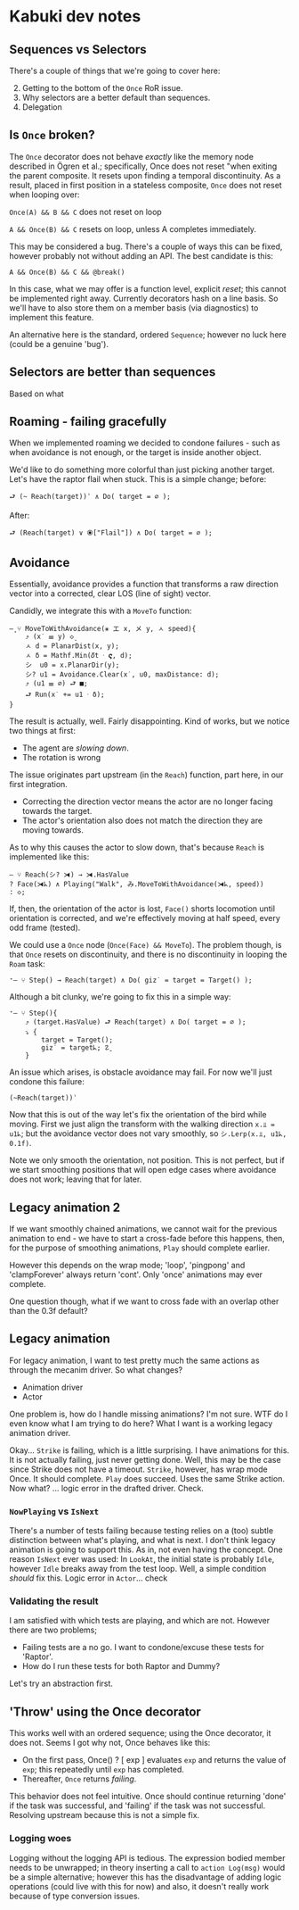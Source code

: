 # Kabuki dev notes

## Sequences vs Selectors

There's a couple of things that we're going to cover here:

2) Getting to the bottom of the `Once` RoR issue.
1) Why selectors are a better default than sequences.
3) Delegation

## Is `Once` broken?

The `Once` decorator does not behave *exactly* like the memory node described in Ögren et al.; specifically, Once does not reset "when exiting the parent composite. It resets upon finding a temporal discontinuity. As a result, placed in first position in a stateless composite, `Once` does not reset when looping over:

`Once(A) && B && C` does not reset on loop

`A && Once(B) && C` resets on loop, unless A completes immediately.

This may be considered a bug. There's a couple of ways this can be fixed, however probably not without adding an API. The best candidate is this:

`A && Once(B) && C && @break()`

In this case, what we may offer is a function level, explicit *reset*; this cannot be implemented right away. Currently decorators hash on a line basis. So we'll have to also store them on a member basis (via diagnostics) to implement this feature.

An alternative here is the standard, ordered `Sequence`; however no luck here (could be a genuine 'bug').

## Selectors are better than sequences

Based on what 

## Roaming - failing gracefully

When we implemented roaming we decided to condone failures - such as when avoidance is not enough, or the target is inside another object.

We'd like to do something more colorful than just picking another target. Let's have the raptor flail when stuck. This is a simple change; before:

```
⮐ (~ Reach(target))ʾ ∧ Do( target = ∅ );
```

After:

```
⮐ (Reach(target) ∨ ⦿["Flail"]) ∧ Do( target = ∅ );
```

## Avoidance

Essentially, avoidance provides a function that transforms a raw direction vector into a corrected, clear LOS (line of sight) vector.

Candidly, we integrate this with a `MoveTo` function:

```
‒̥ ⑂ MoveToWithAvoidance(⦿ エ x, メ y, ㅅ speed){
    ⤴ (x˙ ☰ y) ◇̠
    ㅅ d = PlanarDist(x, y);
    ㅅ δ = Mathf.Min(𝛿𝚝 ᐧ 𝝇, d);
    シ  u0 = x.PlanarDir(y);
    シ? u1 = Avoidance.Clear(x˙, u0, maxDistance: d);
    ⤴ (u1 ☰ ∅) ⮐ ■;
    ⮐ Run(x˙ += u1 ᐧ δ);
}
```

The result is actually, well. Fairly disappointing. Kind of works, but we notice two things at first:
- The agent are *slowing down*.
- The rotation is wrong

The issue originates part upstream (in the `Reach`) function, part here, in our first integration.
- Correcting the direction vector means the actor are no longer facing towards the target.
- The actor's orientation also does not match the direction they are moving towards.

As to why this causes the actor to slow down, that's because `Reach` is implemented like this:

```
‒ ⑂ Reach(シ? ⧕) → ⧕.HasValue
? Face(⧕ᖾ) ∧ Playing("Walk", み.MoveToWithAvoidance(⧕ᖾ, speed))
: ◇;
```

If, then, the orientation of the actor is lost, `Face()` shorts locomotion until orientation is corrected, and we're effectively moving at half speed, every odd frame (tested).

We could use a `Once` node (`Once(Face) && MoveTo`). The problem though, is that `Once` resets on discontinuity, and there is no discontinuity in looping the `Roam` task:

```
⁺‒ ⑂ Step() → Reach(target) ∧ Do( giz˙ = target = Target() );
```

Although a bit clunky, we're going to fix this in a simple way:

```
⁺‒ ⑂ Step(){
    ⤴ (target.HasValue) ⮐ Reach(target) ∧ Do( target = ∅ );
    ⤵ {
        target = Target();
        giz˙ = targetᖾ; ☡̱
    }
```

An issue which arises, is obstacle avoidance may fail. For now we'll just condone this failure:

```
(~Reach(target))ʾ
```

Now that this is out of the way let's fix the orientation of the bird while moving. First we just align the transform with the walking direction `x.⫫ = u1ᖾ`; but the avoidance vector does not vary smoothly, so `シ.Lerp(x.⫫, u1ᖾ, 0.1f)`.

Note we only smooth the orientation, not position. This is not perfect, but if we start smoothing positions that will open edge cases where avoidance does not work; leaving that for later.

## Legacy animation 2

If we want smoothly chained animations, we cannot wait
for the previous animation to end - we have to start a cross-fade before this happens, then, for the purpose of smoothing animations, `Play` should complete earlier.

However this depends on the wrap mode; 'loop', 'pingpong' and 'clampForever' always return 'cont'. Only 'once' animations may ever complete.

One question though, what if we want to cross fade with an overlap other than the 0.3f default?

## Legacy animation

For legacy animation, I want to test pretty much the same actions as through the mecanim driver.
So what changes?
- Animation driver
- Actor

One problem is, how do I handle missing animations? I'm not sure.
WTF do I even know what I am trying to do here?
What I want is a working legacy animation driver.

Okay... `Strike` is failing, which is a little surprising. I have animations for this. It is not actually failing, just never getting done.
Well, this may be the case since Strike does not have a timeout.
`Strike`, however, has wrap mode Once. It should complete.
`Play` does succeed. Uses the same Strike action. Now what?
... logic error in the drafted driver. Check.

### `NowPlaying` vs `IsNext`

There's a number of tests failing because testing relies on a (too) subtle distinction between what's playing, and what is next.
I don't think legacy animation is going to support this. As in, not even having the concept.
One reason `IsNext` ever was used: In `LookAt`, the initial state is probably `Idle`, however `Idle` breaks away from the test loop.
Well, a simple condition *should* fix this.
Logic error in `Actor`... check

### Validating the result

I am satisfied with which tests are playing, and which are not. However there are two problems;
- Failing tests are a no go. I want to condone/excuse these tests for 'Raptor'.
- How do I run these tests for both Raptor and Dummy?

Let's try an abstraction first.

## 'Throw' using the Once decorator

This works well with an ordered sequence; using the Once decorator, it does not.
Seems I got why not, Once behaves like this:

- On the first pass, Once() ? [ exp ] evaluates `exp` and returns the value of `exp`; this repeatedly until `exp` has completed.
- Thereafter, `Once` returns *failing*.

This behavior does not feel intuitive. Once should continue returning 'done' if the task was successful, and 'failing' if the task was not successful. Resolving upstream because this is not a simple fix.

### Logging woes

Logging without the logging API is tedious. The expression bodied member needs to be unwrapped; in theory inserting a call to `action Log(msg)` would be a simple alternative; however this has the disadvantage of adding logic operations (could live with this for now) and also, it doesn't really work because of type conversion issues.
